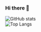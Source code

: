 ### Hi there 👋
![GitHub stats](https://github-readme-stats.vercel.app/api?username=oirodolfo&count_private=truee&theme=tokyonight)
<br/>
![Top Langs](https://github-readme-stats.vercel.app/api/top-langs/?username=oirodolfo&layout=compacte&theme=tokyonight)


<!--
**oirodolfo/oirodolfo** is a ✨ _special_ ✨ repository because its `README.md` (this file) appears on your GitHub profile.

Here are some ideas to get you started:

- 🔭 I’m currently working on ...
- 🌱 I’m currently learning ...
- 👯 I’m looking to collaborate on ...
- 🤔 I’m looking for help with ...
- 💬 Ask me about ...
- 📫 How to reach me: ...
- 😄 Pronouns: ...
- ⚡ Fun fact: ...
-->
